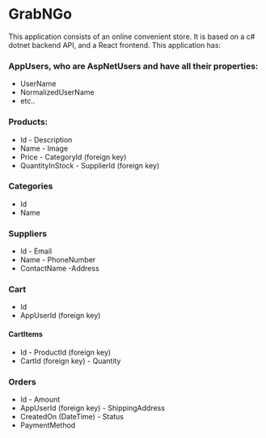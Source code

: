 # GrabNGo
This application consists of an online convenient store. It is based on a c# dotnet backend API, and a React frontend. 
This application has:
### AppUsers, who are AspNetUsers and have all their properties:
- UserName
- NormalizedUserName
- etc..
### Products:
- Id                - Description
- Name              - Image
- Price             - CategoryId (foreign key)
- QuantityInStock   - SupplierId (foreign key)
### Categories
- Id
- Name
### Suppliers
- Id                - Email
- Name              - PhoneNumber
- ContactName       -Address
### Cart
- Id
- AppUserId (foreign key)
#### CartItems
- Id                    - ProductId (foreign key)
- CartId (foreign key)  - Quantity
### Orders
- Id                        - Amount
- AppUserId (foreign key)   - ShippingAddress
- CreatedOn (DateTime)      - Status
- PaymentMethod
